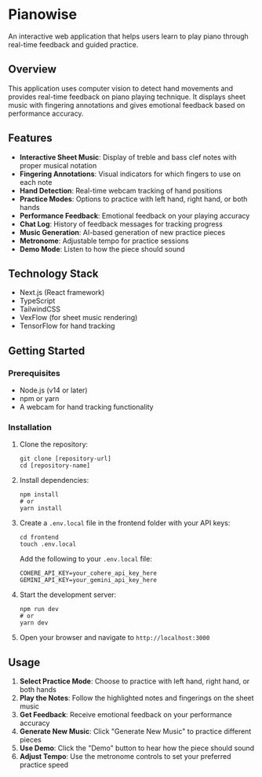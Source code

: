 # Pianowise

An interactive web application that helps users learn to play piano through real-time feedback and guided practice.

## Overview

This application uses computer vision to detect hand movements and provides real-time feedback on piano playing technique. It displays sheet music with fingering annotations and gives emotional feedback based on performance accuracy.

## Features

- **Interactive Sheet Music**: Display of treble and bass clef notes with proper musical notation
- **Fingering Annotations**: Visual indicators for which fingers to use on each note
- **Hand Detection**: Real-time webcam tracking of hand positions
- **Practice Modes**: Options to practice with left hand, right hand, or both hands
- **Performance Feedback**: Emotional feedback on your playing accuracy
- **Chat Log**: History of feedback messages for tracking progress
- **Music Generation**: AI-based generation of new practice pieces
- **Metronome**: Adjustable tempo for practice sessions
- **Demo Mode**: Listen to how the piece should sound

## Technology Stack

- Next.js (React framework)
- TypeScript
- TailwindCSS
- VexFlow (for sheet music rendering)
- TensorFlow for hand tracking

## Getting Started

### Prerequisites

- Node.js (v14 or later)
- npm or yarn
- A webcam for hand tracking functionality

### Installation

1. Clone the repository:
   ```
   git clone [repository-url]
   cd [repository-name]
   ```

2. Install dependencies:
   ```
   npm install
   # or
   yarn install
   ```

3. Create a `.env.local` file in the frontend folder with your API keys:
   ```
   cd frontend
   touch .env.local
   ```
   
   Add the following to your `.env.local` file:
   ```
   COHERE_API_KEY=your_cohere_api_key_here
   GEMINI_API_KEY=your_gemini_api_key_here
   ```

4. Start the development server:
   ```
   npm run dev
   # or
   yarn dev
   ```

4. Open your browser and navigate to `http://localhost:3000`

## Usage

1. **Select Practice Mode**: Choose to practice with left hand, right hand, or both hands
2. **Play the Notes**: Follow the highlighted notes and fingerings on the sheet music
3. **Get Feedback**: Receive emotional feedback on your performance accuracy
4. **Generate New Music**: Click "Generate New Music" to practice different pieces
5. **Use Demo**: Click the "Demo" button to hear how the piece should sound
6. **Adjust Tempo**: Use the metronome controls to set your preferred practice speed